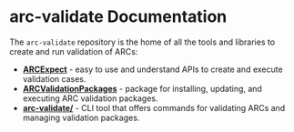 # arc-validate Documentation

The `arc-validate` repository is the home of all the tools and libraries to create and run validation of ARCs:

- [**ARCExpect**](./ARCExpect/introduction.html) - easy to use and understand APIs to create and execute validation cases.
- [**ARCValidationPackages**](./ARCValidationPackages/introduction.html) - package for installing, updating, and executing ARC validation packages.
- [**arc-validate/**](./arc-validate/introduction.html) -  CLI tool that offers commands for validating ARCs and managing validation packages.